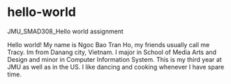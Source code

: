 # hello-world
JMU_SMAD308_Hello world assignment

Hello world! My name is Ngoc Bao Tran Ho, my friends usually call me Tracy. Im from Danang city, Vietnam. I major in School of Media Arts and Design and minor in Computer Information System. This is my third year at JMU as well as in the US. I like dancing and cooking whenever I have spare time. 
